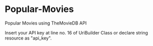 # Popular-Movies
Popular Movies using TheMovieDB API

Insert your API key at line no. 16 of UriBuilder Class or declare string resource as "api_key".
